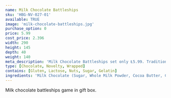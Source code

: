 ```yaml
---
name: Milk Chocolate Battleships
sku: 'HBG-NV-027-01'
available: TRUE
image: 'milk-chocolate-battleships.jpg'
purchase_option: 0
price: 5.99
cost_price: 2.396
width: 290
height: 145
depth: 40
weight: 140
meta_description: 'Milk Chocolate Battleships set only Ł5.99. Traditional sweets and more at Humbugs Confectionery Store. Specialists in satisfying your sweet tooth!"),"")'
type: [Chocolate, Novelty, Wrapped]
contains: [Gluten, Lactose, Nuts, Sugar, Gelatin]
ingredients: 'Milk Chocolate (Sugar, Whole Milk Powder, Cocoa Butter, Cocoa Mass, Emulsifier: Soya, Lecithin; Flavouring: Natural Vanilla), Milk Chocolate Contains: Cocoa Solids 31%, Milk Solids 20%'
---
```

Milk chocolate battleships game in gift box.